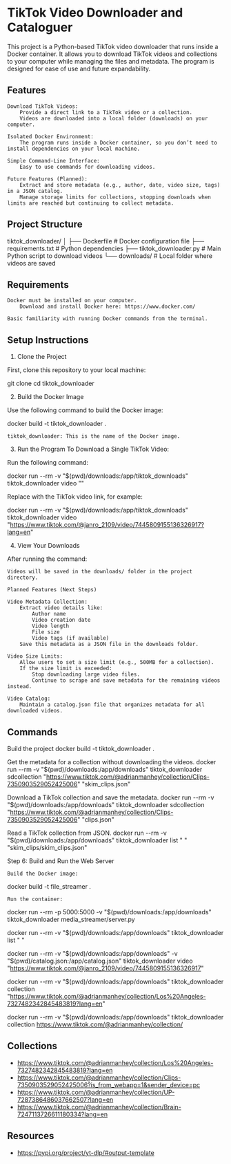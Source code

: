 # TikTok Video Downloader and Cataloguer

This project is a Python-based TikTok video downloader that runs inside a Docker container. It allows you to download TikTok videos and collections to your computer while managing the files and metadata. The program is designed for ease of use and future expandability.

## Features

    Download TikTok Videos:
        Provide a direct link to a TikTok video or a collection.
        Videos are downloaded into a local folder (downloads) on your computer.

    Isolated Docker Environment:
        The program runs inside a Docker container, so you don’t need to install dependencies on your local machine.

    Simple Command-Line Interface:
        Easy to use commands for downloading videos.

    Future Features (Planned):
        Extract and store metadata (e.g., author, date, video size, tags) in a JSON catalog.
        Manage storage limits for collections, stopping downloads when limits are reached but continuing to collect metadata.

## Project Structure

tiktok_downloader/
│
├── Dockerfile                # Docker configuration file
├── requirements.txt          # Python dependencies
├── tiktok_downloader.py      # Main Python script to download videos
└── downloads/                # Local folder where videos are saved

## Requirements

    Docker must be installed on your computer.
        Download and install Docker here: https://www.docker.com/

    Basic familiarity with running Docker commands from the terminal.

## Setup Instructions
1. Clone the Project

First, clone this repository to your local machine:

git clone <repository-url>
cd tiktok_downloader

2. Build the Docker Image

Use the following command to build the Docker image:

docker build -t tiktok_downloader .

    tiktok_downloader: This is the name of the Docker image.

3. Run the Program
To Download a Single TikTok Video:

Run the following command:

docker run --rm -v "$(pwd)/downloads:/app/tiktok_downloads" tiktok_downloader video "<video-url>"

Replace <video-url> with the TikTok video link, for example:

docker run --rm -v "$(pwd)/downloads:/app/tiktok_downloads" tiktok_downloader video "https://www.tiktok.com/@janro_2109/video/7445809155136326917?lang=en"

4. View Your Downloads

After running the command:

    Videos will be saved in the downloads/ folder in the project directory.

    Planned Features (Next Steps)

    Video Metadata Collection:
        Extract video details like:
            Author name
            Video creation date
            Video length
            File size
            Video tags (if available)
        Save this metadata as a JSON file in the downloads folder.

    Video Size Limits:
        Allow users to set a size limit (e.g., 500MB for a collection).
        If the size limit is exceeded:
            Stop downloading large video files.
            Continue to scrape and save metadata for the remaining videos instead.

    Video Catalog:
        Maintain a catalog.json file that organizes metadata for all downloaded videos.

## Commands
Build the project
docker build -t tiktok_downloader .

Get the metadata for a collection without downloading the videos.
docker run --rm -v "$(pwd)/downloads:/app/downloads" tiktok_downloader sdcollection "https://www.tiktok.com/@adrianmanhey/collection/Clips-7350903529052425006" "skim_clips.json"

Download a TikTok collection and save the metadata.
docker run --rm -v "$(pwd)/downloads:/app/downloads" tiktok_downloader sdcollection "https://www.tiktok.com/@adrianmanhey/collection/Clips-7350903529052425006" "clips.json"

Read a TikTok collection from JSON.
docker run --rm -v "$(pwd)/downloads:/app/downloads" tiktok_downloader list " " "skim_clips/skim_clips.json"

Step 6: Build and Run the Web Server

    Build the Docker image:

docker build -t file_streamer .

    Run the container:

docker run --rm -p 5000:5000 -v "$(pwd)/downloads:/app/downloads" tiktok_downloader media_streamer/server.py

docker run --rm -v "$(pwd)/downloads:/app/downloads" tiktok_downloader list  " "

docker run --rm -v "$(pwd)/downloads:/app/downloads" -v "$(pwd)/catalog.json:/app/catalog.json" tiktok_downloader video "https://www.tiktok.com/@janro_2109/video/7445809155136326917"

docker run --rm -v "$(pwd)/downloads:/app/downloads" tiktok_downloader collection "https://www.tiktok.com/@adrianmanhey/collection/Los%20Angeles-7327482342845483819?lang=en"

docker run --rm -v "$(pwd)/downloads:/app/downloads" tiktok_downloader collection https://www.tiktok.com/@adrianmanhey/collection/

## Collections
- https://www.tiktok.com/@adrianmanhey/collection/Los%20Angeles-7327482342845483819?lang=en
- https://www.tiktok.com/@adrianmanhey/collection/Clips-7350903529052425006?is_from_webapp=1&sender_device=pc
- https://www.tiktok.com/@adrianmanhey/collection/UP-7287386486037662507?lang=en
- https://www.tiktok.com/@adrianmanhey/collection/Brain-7247113726611180334?lang=en

## Resources
- https://pypi.org/project/yt-dlp/#output-template